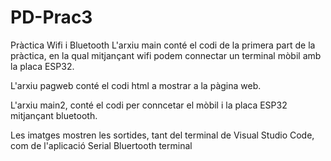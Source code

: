 # PD-Prac3
Pràctica Wifi i Bluetooth
L'arxiu main conté el codi de la primera part de la pràctica, en la qual mitjançant wifi podem connectar un terminal mòbil amb la placa ESP32.

L'arxiu pagweb conté el codi html a mostrar a la pàgina web.

L'arxiu main2, conté el codi per conncetar el mòbil i la placa ESP32 mitjançant bluetooth.

Les imatges mostren les sortides, tant del terminal de Visual Studio Code, com de l'aplicació Serial Bluertooth terminal
